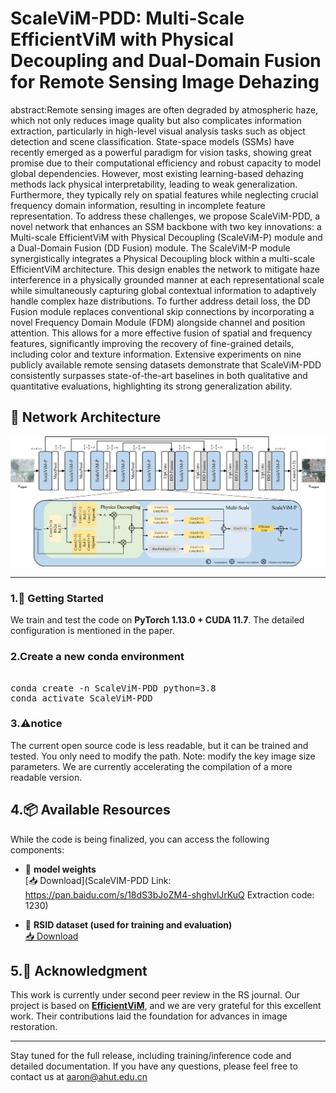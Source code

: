 # ScaleViM-PDD: Multi-Scale EfficientViM with Physical Decoupling and Dual-Domain Fusion for Remote Sensing Image Dehazing

abstract:Remote sensing images are often degraded by atmospheric haze, which not only reduces image quality but also complicates information extraction, particularly in high-level visual analysis tasks such as object detection and scene classification. State-space models (SSMs) have recently emerged as a powerful paradigm for vision tasks, showing great promise due to their computational efficiency and robust capacity to model global dependencies. However, most existing learning-based dehazing methods lack physical interpretability, leading to weak generalization. Furthermore, they typically rely on spatial features while neglecting crucial frequency domain information, resulting in incomplete feature representation. To address these challenges, we propose ScaleViM-PDD, a novel network that enhances an SSM backbone with two key innovations: a Multi-scale EfficientViM with Physical Decoupling (ScaleViM-P) module and a Dual-Domain Fusion (DD Fusion) module. The ScaleViM-P module synergistically integrates a Physical Decoupling block within a multi-scale EfficientViM architecture. This design enables the network to mitigate haze interference in a physically grounded manner at each representational scale while simultaneously capturing global contextual information to adaptively handle complex haze distributions. To further address detail loss, the DD Fusion module replaces conventional skip connections by incorporating a novel Frequency Domain Module (FDM) alongside channel and position attention. This allows for a more effective fusion of spatial and frequency features, significantly improving the recovery of fine-grained details, including color and texture information. Extensive experiments on nine publicly available remote sensing datasets demonstrate that ScaleViM-PDD consistently surpasses state-of-the-art baselines in both qualitative and quantitative evaluations, highlighting its strong generalization ability.


## 🧠 Network Architecture

![Network Architecture](image/ScaleVIM-PDD.png)

---

### 1.🚀 Getting Started

We train and test the code on **PyTorch 1.13.0 + CUDA 11.7**. The detailed configuration is mentioned in the paper.

### 2.Create a new conda environment
<pre lang="markdown"> 
conda create -n ScaleViM-PDD python=3.8 
conda activate ScaleViM-PDD  </pre>

###  3.⚠️notice
The current open source code is less readable, but it can be trained and tested. You only need to modify the path. Note: modify the key image size parameters. We are currently accelerating the compilation of a more readable version.

## 4.📦 Available Resources

While the code is being finalized, you can access the following components:

- 🔹 **model weights**  
  [📥 Download](ScaleVIM-PDD
Link: https://pan.baidu.com/s/18dS3bJoZM4-shghvlJrKuQ Extraction code: 1230)


- 🔹 **RSID dataset (used for training and evaluation)**  
  [📥 Download](https://drive.google.com/drive/folders/1abSw9GWyyOJINWCRNHBUoJBBw3FCttaS?usp=drive_link)

## 5.🙏 Acknowledgment

This work is currently under second peer review in the RS journal. Our project is based on **[EfficientViM](https://github.com/mlvlab/EfficientViM)**, and we are very grateful for this excellent work. Their contributions laid the foundation for advances in image restoration.

---

Stay tuned for the full release, including training/inference code and detailed documentation. If you have any questions, please feel free to contact us at aaron@ahut.edu.cn

